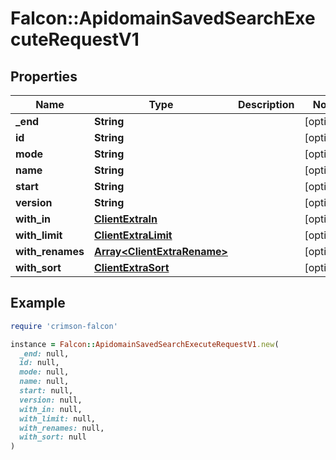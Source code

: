 # Falcon::ApidomainSavedSearchExecuteRequestV1

## Properties

| Name | Type | Description | Notes |
| ---- | ---- | ----------- | ----- |
| **_end** | **String** |  | [optional] |
| **id** | **String** |  | [optional] |
| **mode** | **String** |  | [optional] |
| **name** | **String** |  | [optional] |
| **start** | **String** |  | [optional] |
| **version** | **String** |  | [optional] |
| **with_in** | [**ClientExtraIn**](ClientExtraIn.md) |  | [optional] |
| **with_limit** | [**ClientExtraLimit**](ClientExtraLimit.md) |  | [optional] |
| **with_renames** | [**Array&lt;ClientExtraRename&gt;**](ClientExtraRename.md) |  | [optional] |
| **with_sort** | [**ClientExtraSort**](ClientExtraSort.md) |  | [optional] |

## Example

```ruby
require 'crimson-falcon'

instance = Falcon::ApidomainSavedSearchExecuteRequestV1.new(
  _end: null,
  id: null,
  mode: null,
  name: null,
  start: null,
  version: null,
  with_in: null,
  with_limit: null,
  with_renames: null,
  with_sort: null
)
```

